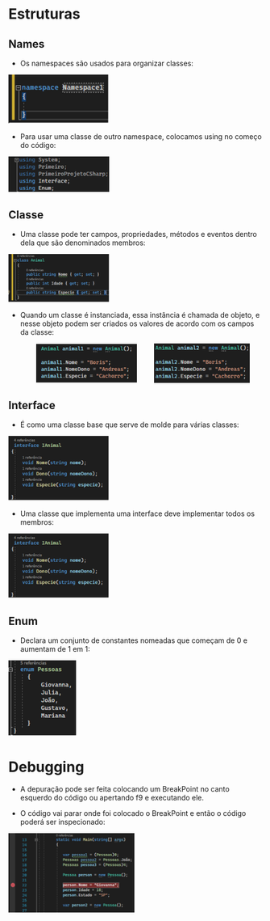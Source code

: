 <div align="left">
<h1>Estruturas</h1>
</div>

<h2>Names</h2>

* Os namespaces são usados para organizar classes: 
<p align="left">
  <img width="200" src="https://github.com/WelbertJr/Bootcamp-DIO---LocalizaLabs-.NET-Developer-2/blob/main/Imagens/namespace.png?raw=true">  
  <br>
</p> 

* Para usar uma classe de outro namespace, colocamos using no começo do código:

<p align="left">
  <img width="200" src="https://github.com/WelbertJr/Bootcamp-DIO---LocalizaLabs-.NET-Developer-2/blob/main/Imagens/using.png?raw=true">  
  <br>
</p> 

<h2>Classe</h2>

* Uma classe pode ter campos, propriedades, métodos e eventos dentro dela que são denominados membros:
<p align="left">
  <img width="200" src="https://github.com/WelbertJr/Bootcamp-DIO---LocalizaLabs-.NET-Developer-2/blob/main/Imagens/classe-membro.png?raw=true">  
  <br>
</p> 

* Quando um classe é instanciada, essa instância é chamada de objeto, e nesse objeto podem ser criados os valores de acordo com os campos da classe:
<p align="center">
  <img width="200" hspace="30" src="https://github.com/WelbertJr/Bootcamp-DIO---LocalizaLabs-.NET-Developer-2/blob/main/Imagens/animal1.png?raw=true">
  <img width="190" src= "https://github.com/WelbertJr/Bootcamp-DIO---LocalizaLabs-.NET-Developer-2/blob/main/Imagens/animal2.png?raw=true">
  <br>
</p> 

## Interface

* É como uma classe base que serve de molde para várias classes:
<p align="left">
  <img width="200" src="https://github.com/WelbertJr/Bootcamp-DIO---LocalizaLabs-.NET-Developer-2/blob/main/Imagens/interface1.png?raw=true">  
  <br>
</p> 

* Uma classe que implementa uma interface deve implementar todos os membros:
<p align="left">
  <img width="200" src="https://github.com/WelbertJr/Bootcamp-DIO---LocalizaLabs-.NET-Developer-2/blob/main/Imagens/interface1.png?raw=true">  
  <br>
</p> 

## Enum

* Declara um conjunto de constantes nomeadas que começam de 0 e aumentam de 1 em 1:
<p align="left">
  <img width="135" src="https://github.com/WelbertJr/Bootcamp-DIO---LocalizaLabs-.NET-Developer-2/blob/main/Imagens/enum.png?raw=true">
   <br>
</p> 

# Debugging

* A depuração pode ser feita colocando um BreakPoint no canto esquerdo do código ou apertando f9 e executando ele.

* O código vai parar onde foi colocado o BreakPoint e então o código poderá ser inspecionado:
<p align="left">
  <img width="250" src="https://github.com/WelbertJr/Bootcamp-DIO---LocalizaLabs-.NET-Developer-2/blob/main/Imagens/debugging.png?raw=true">
   <br>
</p> 
